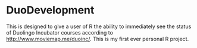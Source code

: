 DuoDevelopment
==============

This is designed to give a user of R the ability to immediately see the status of Duolingo Incubator courses according to http://www.moviemap.me/duoinc/. This is my first ever personal R project.
